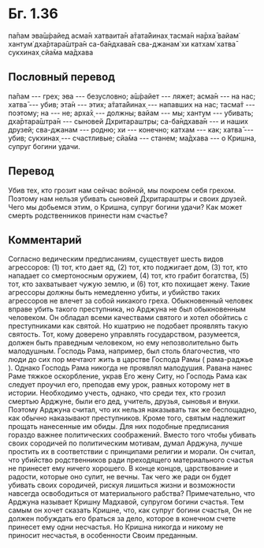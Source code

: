 # Бг. 1.36

па̄пам эва̄ш́райед асма̄н хатваита̄н а̄тата̄йинах̣ тасма̄н на̄рха̄ вайам̇ хантум̇
дха̄ртара̄шт̣ра̄н са-ба̄ндхава̄н сва-джанам̇ хи катхам̇ хатва̄ сукхинах̣ сйа̄ма
ма̄дхава

## Пословный перевод

па̄пам --- грех; эва --- безусловно; а̄ш́райет --- ляжет; асма̄н --- на нас;
хатва̄ --- убив; эта̄н --- этих; а̄тата̄йинах̣ --- напавших на нас; тасма̄т
--- поэтому; на --- не; арха̄х̣ --- должны; вайам --- мы; хантум ---
убивать; дха̄ртара̄шт̣ра̄н --- сыновей Дхритараштры; са-ба̄ндхава̄н --- и
наших друзей; сва-джанам --- родню; хи --- конечно; катхам --- как;
хатва̄ --- убив; сукхинах̣ --- счастливые; сйа̄ма --- станем; ма̄дхава --- о
Кришна, супруг богини удачи.

## Перевод

Убив тех, кто грозит нам сейчас войной, мы покроем себя грехом. Поэтому
нам нельзя убивать сыновей Дхритараштры и своих друзей. Чего мы добьемся
этим, о Кришна, супруг богини удачи? Как может смерть родственников
принести нам счастье?

## Комментарий

Согласно ведическим предписаниям, существует шесть видов агрессоров: (1)
тот, кто дает яд, (2) тот, кто поджигает дом, (3) тот, кто нападает со
смертоносным оружием, (4) тот, кто грабит богатства, (5) тот, кто
захватывает чужую землю, и (6) тот, кто похищает жену. Такие агрессоры
должны быть немедленно убиты, и убийство таких агрессоров не влечет за
собой никакого греха. Обыкновенный человек вправе убить такого
преступника, но Арджуна не был обыкновенным человеком. Он обладал всеми
качествами святого и хотел обойтись с преступниками как святой. Но
кшатрию не подобает проявлять такую святость. Тот, кому доверено
управлять государством, разумеется, должен быть праведным человеком, но
ему непозволительно быть малодушным. Господь Рама, например, был столь
благочестив, что люди до сих пор мечтают жить в царстве Господа Рамы (
рама-раджье ). Однако Господь Рама никогда не проявлял малодушия. Равана
нанес Раме тяжкое оскорбление, украв Его жену Ситу, но Господь Рама как
следует проучил его, преподав ему урок, равных которому нет в истории.
Необходимо учесть, однако, что среди тех, кто грозил смертью Арджуне,
были его дед, учитель, друзья, сыновья и внуки. Поэтому Арджуна считал,
что их нельзя наказывать так же беспощадно, как обычно наказывают
преступников. Кроме того, святым надлежит прощать нанесенные им обиды.
Для них подобные предписания гораздо важнее политических соображений.
Вместо того чтобы убивать своих сородичей по политическим мотивам, думал
Арджуна, лучше простить их в соответствии с принципами религии и морали.
Он считал, что убийство родственников ради преходящего материального
счастья не принесет ему ничего хорошего. В конце концов, царствование и
радости, которые оно сулит, не вечны. Так чего же ради он будет убивать
своих сородичей, рискуя лишиться жизни и возможности навсегда
освободиться от материального рабства? Примечательно, что Арджуна
называет Кришну Мадхавой, супругом богини счастья. Тем самым он хочет
сказать Кришне, что, как супруг богини счастья, Он не должен побуждать
его браться за дело, которое в конечном счете принесет ему одни
несчастья. Но Кришна никогда и никому не приносит несчастья, в
особенности Своим преданным.
